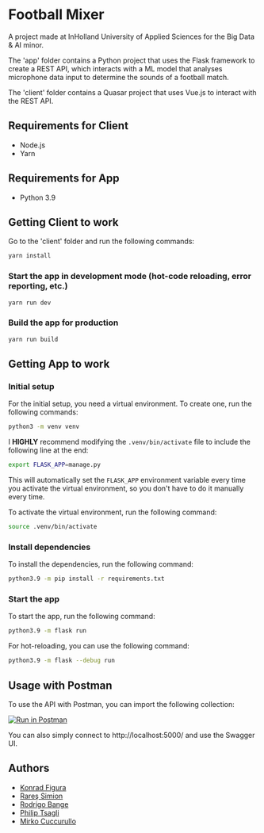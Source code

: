 # Football Mixer

A project made at InHolland University of Applied Sciences for the Big Data & AI minor.

The 'app' folder contains a Python project that uses the Flask framework to create a REST API, which interacts with a ML model that analyses microphone data input to determine the sounds of a football match.

The 'client' folder contains a Quasar project that uses Vue.js to interact with the REST API.

## Requirements for Client

- Node.js
- Yarn

## Requirements for App

- Python 3.9

## Getting Client to work

Go to the 'client' folder and run the following commands:

```bash
yarn install
```

### Start the app in development mode (hot-code reloading, error reporting, etc.)

```bash
yarn run dev
```

### Build the app for production

```bash
yarn run build
```

## Getting App to work

### Initial setup

For the initial setup, you need a virtual environment. To create one, run the following commands:

```bash
python3 -m venv venv
```

I **HIGHLY** recommend modifying the `.venv/bin/activate` file to include the following line at the end:

```bash
export FLASK_APP=manage.py
```

This will automatically set the `FLASK_APP` environment variable every time you activate the virtual environment, so you don't have to do it manually every time.

To activate the virtual environment, run the following command:

```bash
source .venv/bin/activate
```

### Install dependencies

To install the dependencies, run the following command:

```bash
python3.9 -m pip install -r requirements.txt
```

### Start the app

To start the app, run the following command:

```bash
python3.9 -m flask run
```

For hot-reloading, you can use the following command:

```bash
python3.9 -m flask --debug run
```

## Usage with Postman

To use the API with Postman, you can import the following collection:

[![Run in Postman](https://run.pstmn.io/button.svg)](https://lively-desert-374565.postman.co/collection/30102792-2bff9db9-3da0-446d-8322-e4330bbe6983?source=rip_html)

You can also simply connect to http://localhost:5000/ and use the Swagger UI.

## Authors

- [Konrad Figura](mailto:mail@kfigura.nl)
- [Rareş Simion](mailto:683655@student.inholland.nl)
- [Rodrigo Bange](mailto:rodrigo99@live.nl)
- [Philip Tsagli](mailto:682624@student.inholland.nl)
- [Mirko Cuccurullo](mailto:691362@student.inholland.nl>)
